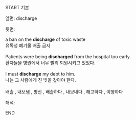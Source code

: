START
기본

앞면:
discharge


뒷면:
<div>a ban on the <strong>discharge</strong> of toxic waste </div><div>유독성 폐기물 배출 금지</div><div><br></div><div>Patients were being <b>discharged</b> from the hospital too early. </div><div>환자들을 병원에서 너무 빨리 퇴원시키고 있었다.</div><div><br></div><div><div>I must <strong>discharge</strong> my debt to him. </div><div><div>나는 그 사람에게 진 빚을 갚아야 한다.</div></div></div><div><br></div><div>배출 , 내보냄 , 방전 , 배출하다 , 내보내다 , 해고하다 , 이행하다</div>


해석:

END